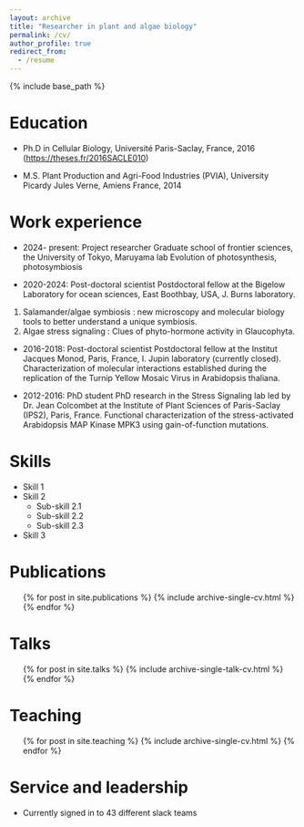 ```yaml
---
layout: archive
title: "Researcher in plant and algae biology"
permalink: /cv/
author_profile: true
redirect_from:
  - /resume
---
```


{% include base_path %}

Education
======
* Ph.D in Cellular Biology, Université Paris-Saclay, France, 2016 (https://theses.fr/2016SACLE010)
  
* M.S. Plant Production and Agri-Food Industries (PVIA), University Picardy Jules Verne, Amiens France, 2014
  
Work experience
======
* 2024- present: Project researcher
Graduate school of frontier sciences, the University of Tokyo, Maruyama lab
Evolution of photosynthesis, photosymbiosis

* 2020-2024: Post-doctoral scientist
Postdoctoral fellow at the Bigelow Laboratory for ocean sciences, East Boothbay,
USA, J. Burns laboratory.
1) Salamander/algae symbiosis : new microscopy and
molecular biology tools to better understand a unique symbiosis.
2) Algae stress signaling : Clues of phyto-hormone activity in Glaucophyta.


* 2016-2018: Post-doctoral scientist
Postdoctoral fellow at the Institut Jacques Monod, Paris, France, I. Jupin
laboratory (currently closed). Characterization of molecular interactions
established during the replication of the Turnip Yellow Mosaic Virus in
Arabidopsis thaliana.

* 2012-2016: PhD student
PhD research in the Stress Signaling lab led by Dr. Jean Colcombet at the Institute
of Plant Sciences of Paris-Saclay (IPS2), Paris, France. Functional
characterization of the stress-activated Arabidopsis MAP Kinase MPK3 using
gain-of-function mutations.
  
Skills
======
* Skill 1
* Skill 2
  * Sub-skill 2.1
  * Sub-skill 2.2
  * Sub-skill 2.3
* Skill 3

Publications
======
  <ul>{% for post in site.publications %}
    {% include archive-single-cv.html %}
  {% endfor %}</ul>
  
Talks
======
  <ul>{% for post in site.talks %}
    {% include archive-single-talk-cv.html %}
  {% endfor %}</ul>
  
Teaching
======
  <ul>{% for post in site.teaching %}
    {% include archive-single-cv.html %}
  {% endfor %}</ul>
  
Service and leadership
======
* Currently signed in to 43 different slack teams
